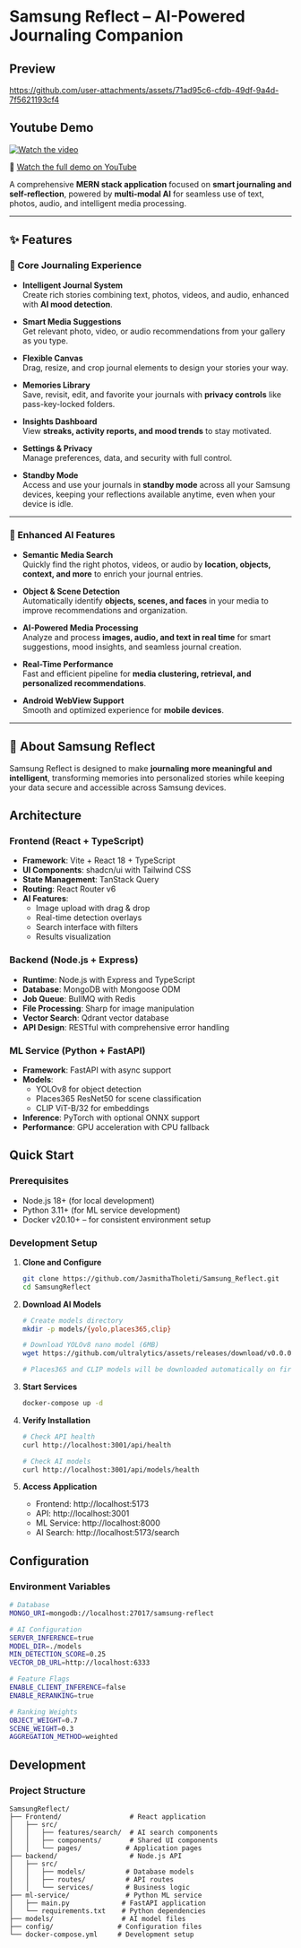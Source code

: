 # Samsung Reflect – AI-Powered Journaling Companion

## Preview
https://github.com/user-attachments/assets/71ad95c6-cfdb-49df-9a4d-7f5621193cf4

## Youtube Demo 
[![Watch the video](https://img.youtube.com/vi/X5jNAz6htws/0.jpg)](https://youtu.be/X5jNAz6htws)

🔗 [Watch the full demo on YouTube](https://youtu.be/X5jNAz6htws)

A comprehensive **MERN stack application** focused on **smart journaling and self-reflection**, powered by **multi-modal AI** for seamless use of text, photos, audio, and intelligent media processing.

---

## ✨ Features

### 📔 Core Journaling Experience
- **Intelligent Journal System**  
  Create rich stories combining text, photos, videos, and audio, enhanced with **AI mood detection**.

- **Smart Media Suggestions**  
  Get relevant photo, video, or audio recommendations from your gallery as you type.

- **Flexible Canvas**  
  Drag, resize, and crop journal elements to design your stories your way.

- **Memories Library**  
  Save, revisit, edit, and favorite your journals with **privacy controls** like pass-key-locked folders.

- **Insights Dashboard**  
  View **streaks, activity reports, and mood trends** to stay motivated.

- **Settings & Privacy**  
  Manage preferences, data, and security with full control.

- **Standby Mode**  
  Access and use your journals in **standby mode** across all your Samsung devices, keeping your reflections available anytime, even when your device is idle.
---

### 🤖 Enhanced AI Features
- **Semantic Media Search**  
  Quickly find the right photos, videos, or audio by **location, objects, context, and more** to enrich your journal entries.

- **Object & Scene Detection**  
  Automatically identify **objects, scenes, and faces** in your media to improve recommendations and organization.

- **AI-Powered Media Processing**  
  Analyze and process **images, audio, and text in real time** for smart suggestions, mood insights, and seamless journal creation.

- **Real-Time Performance**  
  Fast and efficient pipeline for **media clustering, retrieval, and personalized recommendations**.

- **Android WebView Support**  
  Smooth and optimized experience for **mobile devices**.

---

## 🚀 About Samsung Reflect
Samsung Reflect is designed to make **journaling more meaningful and intelligent**, transforming memories into personalized stories while keeping your data secure and accessible across Samsung devices.

## Architecture

### Frontend (React + TypeScript)
- **Framework**: Vite + React 18 + TypeScript
- **UI Components**: shadcn/ui with Tailwind CSS
- **State Management**: TanStack Query
- **Routing**: React Router v6
- **AI Features**: 
  - Image upload with drag & drop
  - Real-time detection overlays
  - Search interface with filters
  - Results visualization

### Backend (Node.js + Express)
- **Runtime**: Node.js with Express and TypeScript
- **Database**: MongoDB with Mongoose ODM
- **Job Queue**: BullMQ with Redis
- **File Processing**: Sharp for image manipulation
- **Vector Search**: Qdrant vector database
- **API Design**: RESTful with comprehensive error handling

### ML Service (Python + FastAPI)
- **Framework**: FastAPI with async support
- **Models**: 
  - YOLOv8 for object detection
  - Places365 ResNet50 for scene classification
  - CLIP ViT-B/32 for embeddings
- **Inference**: PyTorch with optional ONNX support
- **Performance**: GPU acceleration with CPU fallback

## Quick Start

### Prerequisites
- Node.js 18+ (for local development)
- Python 3.11+ (for ML service development)
- Docker v20.10+ – for consistent environment setup

### Development Setup

1. **Clone and Configure**
   ```bash
   git clone https://github.com/JasmithaTholeti/Samsung_Reflect.git
   cd SamsungReflect
   ```

2. **Download AI Models**
   ```bash
   # Create models directory
   mkdir -p models/{yolo,places365,clip}
   
   # Download YOLOv8 nano model (6MB)
   wget https://github.com/ultralytics/assets/releases/download/v0.0.0/yolov8n.pt -O models/yolo/yolov8n.pt
   
   # Places365 and CLIP models will be downloaded automatically on first run
   ```

3. **Start Services**
   ```bash
   docker-compose up -d
   ```

4. **Verify Installation**
   ```bash
   # Check API health
   curl http://localhost:3001/api/health
   
   # Check AI models
   curl http://localhost:3001/api/models/health
   ```

5. **Access Application**
   - Frontend: http://localhost:5173
   - API: http://localhost:3001
   - ML Service: http://localhost:8000
   - AI Search: http://localhost:5173/search

## Configuration

### Environment Variables
```bash
# Database
MONGO_URI=mongodb://localhost:27017/samsung-reflect

# AI Configuration
SERVER_INFERENCE=true
MODEL_DIR=./models
MIN_DETECTION_SCORE=0.25
VECTOR_DB_URL=http://localhost:6333

# Feature Flags
ENABLE_CLIENT_INFERENCE=false
ENABLE_RERANKING=true

# Ranking Weights
OBJECT_WEIGHT=0.7
SCENE_WEIGHT=0.3
AGGREGATION_METHOD=weighted
```

## Development

### Project Structure
```
SamsungReflect/
├── Frontend/                 # React application
│   ├── src/
│   │   ├── features/search/  # AI search components
│   │   ├── components/       # Shared UI components
│   │   └── pages/           # Application pages
├── backend/                  # Node.js API
│   ├── src/
│   │   ├── models/          # Database models
│   │   ├── routes/          # API routes
│   │   └── services/        # Business logic
├── ml-service/              # Python ML service
│   ├── main.py             # FastAPI application
│   └── requirements.txt    # Python dependencies
├── models/                 # AI model files
├── config/                # Configuration files
└── docker-compose.yml     # Development setup
```

